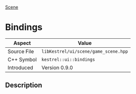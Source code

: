 [Scene](index.md)
# Bindings
| Aspect | Value |
| --- | --- |
| Source File | `libKestrel/ui/scene/game_scene.hpp` |
| C++ Symbol | `kestrel::ui::bindings` |
| Introduced | Version 0.9.0 |
## Description
